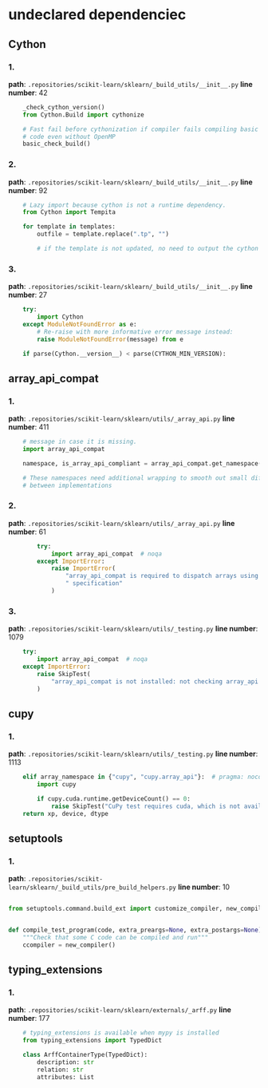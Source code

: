# undeclared dependenciec
## Cython
### 1.
**path**: `.repositories/scikit-learn/sklearn/_build_utils/__init__.py`
**line number**: 42
```python
    _check_cython_version()
    from Cython.Build import cythonize

    # Fast fail before cythonization if compiler fails compiling basic test
    # code even without OpenMP
    basic_check_build()


```
### 2.
**path**: `.repositories/scikit-learn/sklearn/_build_utils/__init__.py`
**line number**: 92
```python
    # Lazy import because cython is not a runtime dependency.
    from Cython import Tempita

    for template in templates:
        outfile = template.replace(".tp", "")

        # if the template is not updated, no need to output the cython file

```
### 3.
**path**: `.repositories/scikit-learn/sklearn/_build_utils/__init__.py`
**line number**: 27
```python
    try:
        import Cython
    except ModuleNotFoundError as e:
        # Re-raise with more informative error message instead:
        raise ModuleNotFoundError(message) from e

    if parse(Cython.__version__) < parse(CYTHON_MIN_VERSION):

```
## array_api_compat
### 1.
**path**: `.repositories/scikit-learn/sklearn/utils/_array_api.py`
**line number**: 411
```python
    # message in case it is missing.
    import array_api_compat

    namespace, is_array_api_compliant = array_api_compat.get_namespace(*arrays), True

    # These namespaces need additional wrapping to smooth out small differences
    # between implementations

```
### 2.
**path**: `.repositories/scikit-learn/sklearn/utils/_array_api.py`
**line number**: 61
```python
        try:
            import array_api_compat  # noqa
        except ImportError:
            raise ImportError(
                "array_api_compat is required to dispatch arrays using the API"
                " specification"
            )

```
### 3.
**path**: `.repositories/scikit-learn/sklearn/utils/_testing.py`
**line number**: 1079
```python
    try:
        import array_api_compat  # noqa
    except ImportError:
        raise SkipTest(
            "array_api_compat is not installed: not checking array_api input"
        )


```
## cupy
### 1.
**path**: `.repositories/scikit-learn/sklearn/utils/_testing.py`
**line number**: 1113
```python
    elif array_namespace in {"cupy", "cupy.array_api"}:  # pragma: nocover
        import cupy

        if cupy.cuda.runtime.getDeviceCount() == 0:
            raise SkipTest("CuPy test requires cuda, which is not available")
    return xp, device, dtype

```
## setuptools
### 1.
**path**: `.repositories/scikit-learn/sklearn/_build_utils/pre_build_helpers.py`
**line number**: 10
```python

from setuptools.command.build_ext import customize_compiler, new_compiler


def compile_test_program(code, extra_preargs=None, extra_postargs=None):
    """Check that some C code can be compiled and run"""
    ccompiler = new_compiler()

```
## typing_extensions
### 1.
**path**: `.repositories/scikit-learn/sklearn/externals/_arff.py`
**line number**: 177
```python
    # typing_extensions is available when mypy is installed
    from typing_extensions import TypedDict

    class ArffContainerType(TypedDict):
        description: str
        relation: str
        attributes: List

```
